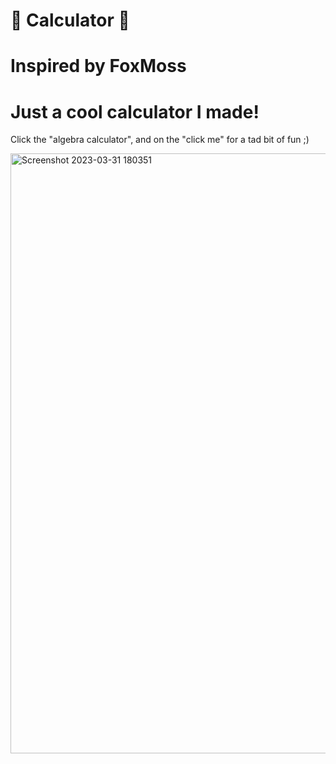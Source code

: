 # 🧮 Calculator 🧮

# Inspired by FoxMoss

# Just a cool calculator I made!

Click the "algebra calculator", and on the "click me" for a tad bit of fun ;)

<img width="960" alt="Screenshot 2023-03-31 180351" src="https://user-images.githubusercontent.com/119009502/229258163-f15f73f1-6e36-445c-9695-231e35ebbaca.png">
